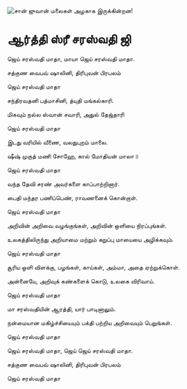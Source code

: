 ![சான் ஜுவான் மலைகள் அழகாக இருக்கின்றன!](lib/images/img.png "San Juan Mountains")

# ஆர்த்தி ஸ்ரீ சரஸ்வதி ஜி

ஜெய் சரஸ்வதி மாதா, மாயா ஜெய் சரஸ்வதி மாதா.

சத்குண வைபவ் ஷாலினி, திரிபுவன் பிரபலம்

ஜெய் சரஸ்வதி மாதா

சந்திரவதனி பத்மாசினி, த்யுதி மங்கல்காரி.

மிகவும் நல்ல ஸ்வான் சவாரி, அதுல் தேஜ்தாரி

ஜெய் சரஸ்வதி மாதா

இடது வரியில் வீணை, வலதுபுறம் மாலை.

ஷீஷ் முகுத் மணி சோஹே, கால் மோதியன் மாலா॥

ஜெய் சரஸ்வதி மாதா

வந்த தேவி சரண் அவர்களை காப்பாற்றினார்.

பைதி மந்தர பணிப்பெண், ராவணனைக் கொன்றாள்.

ஜெய் சரஸ்வதி மாதா

அறிவின் அறிவை வழங்குங்கள், அறிவின் ஒளியை நிரப்புங்கள்.

உலகத்திலிருந்து அறியாமை மற்றும் கறுப்பு மாயையை அழிக்கவும்.

ஜெய் சரஸ்வதி மாதா

சூரிய ஒளி விளக்கு, பழங்கள், காய்கள், அம்மா, அதை ஏற்றுக்கொள்.

அன்னையே, அறிவுக் கண்களைக் கொடு, உலகை விரிவாய்.

ஜெய் சரஸ்வதி மாதா

மா சரஸ்வதியின் ஆரத்தி, யார் பாடினாலும்.

நன்மையான மகிழ்ச்சியையும் பக்தி பற்றிய அறிவையும் பெறுங்கள்.

ஜெய் சரஸ்வதி மாதா

ஜெய் சரஸ்வதி மாதா, ஜெய் ஜெய் சரஸ்வதி மாதா.

சத்குண வைபவ் ஷாலினி, திரிபுவன் பிரபலம்

ஜெய் சரஸ்வதி மாதா